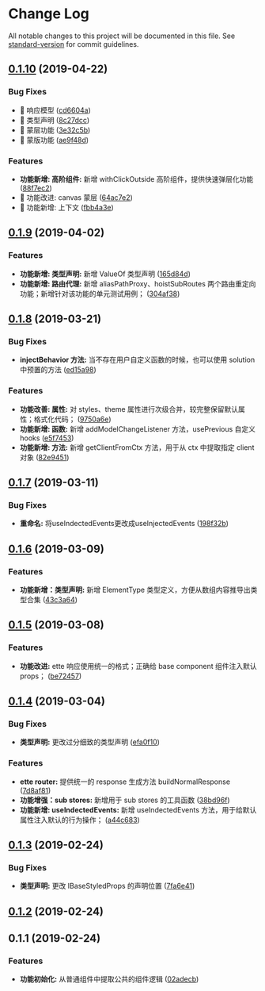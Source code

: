 # Change Log

All notable changes to this project will be documented in this file. See [standard-version](https://github.com/conventional-changelog/standard-version) for commit guidelines.

## [0.1.10](https://github.com/alibaba-paimai-frontend/ide-lib-base-component/compare/v0.1.9...v0.1.10) (2019-04-22)


### Bug Fixes

* 🐛 响应模型 ([cd6604a](https://github.com/alibaba-paimai-frontend/ide-lib-base-component/commit/cd6604a))
* 🐛 类型声明 ([8c27dcc](https://github.com/alibaba-paimai-frontend/ide-lib-base-component/commit/8c27dcc))
* 🐛 蒙层功能 ([3e32c5b](https://github.com/alibaba-paimai-frontend/ide-lib-base-component/commit/3e32c5b))
* 🐛 蒙版功能 ([ae9f48d](https://github.com/alibaba-paimai-frontend/ide-lib-base-component/commit/ae9f48d))


### Features

* **功能新增: 高阶组件:** 新增 withClickOutside 高阶组件，提供快速弹层化功能 ([88f7ec2](https://github.com/alibaba-paimai-frontend/ide-lib-base-component/commit/88f7ec2))
* 🎸 功能改进: canvas 蒙层 ([64ac7e2](https://github.com/alibaba-paimai-frontend/ide-lib-base-component/commit/64ac7e2))
* 🎸 功能新增: 上下文 ([fbb4a3e](https://github.com/alibaba-paimai-frontend/ide-lib-base-component/commit/fbb4a3e))



<a name="0.1.9"></a>
## [0.1.9](https://github.com/alibaba-paimai-frontend/ide-lib-base-component/compare/v0.1.8...v0.1.9) (2019-04-02)


### Features

* **功能新增: 类型声明:** 新增 ValueOf 类型声明 ([165d84d](https://github.com/alibaba-paimai-frontend/ide-lib-base-component/commit/165d84d))
* **功能新增: 路由代理:** 新增 aliasPathProxy、hoistSubRoutes 两个路由重定向功能；新增针对该功能的单元测试用例； ([304af38](https://github.com/alibaba-paimai-frontend/ide-lib-base-component/commit/304af38))



<a name="0.1.8"></a>
## [0.1.8](https://github.com/alibaba-paimai-frontend/ide-lib-base-component/compare/v0.1.7...v0.1.8) (2019-03-21)


### Bug Fixes

* **injectBehavior 方法:** 当不存在用户自定义函数的时候，也可以使用 solution 中预置的方法 ([ed15a98](https://github.com/alibaba-paimai-frontend/ide-lib-base-component/commit/ed15a98))


### Features

* **功能改善: 属性:** 对 styles、theme 属性进行次级合并，较完整保留默认属性；格式化代码； ([9750a6e](https://github.com/alibaba-paimai-frontend/ide-lib-base-component/commit/9750a6e))
* **功能新增: 函数:** 新增 addModelChangeListener 方法，usePrevious 自定义 hooks ([e5f7453](https://github.com/alibaba-paimai-frontend/ide-lib-base-component/commit/e5f7453))
* **功能新增: 方法:** 新增 getClientFromCtx 方法，用于从 ctx 中提取指定 client 对象 ([82e9451](https://github.com/alibaba-paimai-frontend/ide-lib-base-component/commit/82e9451))



<a name="0.1.7"></a>
## [0.1.7](https://github.com/alibaba-paimai-frontend/ide-lib-base-component/compare/v0.1.6...v0.1.7) (2019-03-11)


### Bug Fixes

* **重命名:** 将useIndectedEvents更改成useInjectedEvents ([198f32b](https://github.com/alibaba-paimai-frontend/ide-lib-base-component/commit/198f32b))



<a name="0.1.6"></a>
## [0.1.6](https://github.com/alibaba-paimai-frontend/ide-lib-base-component/compare/v0.1.5...v0.1.6) (2019-03-09)


### Features

* **功能新增：类型声明:** 新增 ElementType 类型定义，方便从数组内容推导出类型合集 ([43c3a64](https://github.com/alibaba-paimai-frontend/ide-lib-base-component/commit/43c3a64))



<a name="0.1.5"></a>
## [0.1.5](https://github.com/alibaba-paimai-frontend/ide-lib-base-component/compare/v0.1.4...v0.1.5) (2019-03-08)


### Features

* **功能改进:** ette 响应使用统一的格式；正确给 base component 组件注入默认 props； ([be72457](https://github.com/alibaba-paimai-frontend/ide-lib-base-component/commit/be72457))



<a name="0.1.4"></a>
## [0.1.4](https://github.com/alibaba-paimai-frontend/ide-lib-base-component/compare/v0.1.3...v0.1.4) (2019-03-04)


### Bug Fixes

* **类型声明:** 更改过分细致的类型声明 ([efa0f10](https://github.com/alibaba-paimai-frontend/ide-lib-base-component/commit/efa0f10))


### Features

* **ette router:** 提供统一的 response 生成方法 buildNormalResponse ([7d8af81](https://github.com/alibaba-paimai-frontend/ide-lib-base-component/commit/7d8af81))
* **功能增强：sub stores:** 新增用于 sub stores 的工具函数 ([38bd96f](https://github.com/alibaba-paimai-frontend/ide-lib-base-component/commit/38bd96f))
* **功能新增: useIndectedEvents:** 新增 useIndectedEvents 方法，用于给默认属性注入默认的行为操作； ([a44c683](https://github.com/alibaba-paimai-frontend/ide-lib-base-component/commit/a44c683))



<a name="0.1.3"></a>
## [0.1.3](https://github.com/alibaba-paimai-frontend/ide-lib-base-component/compare/v0.1.2...v0.1.3) (2019-02-24)


### Bug Fixes

* **类型声明:** 更改 IBaseStyledProps 的声明位置 ([7fa6e41](https://github.com/alibaba-paimai-frontend/ide-lib-base-component/commit/7fa6e41))



<a name="0.1.2"></a>
## [0.1.2](https://github.com/alibaba-paimai-frontend/ide-lib-base-component/compare/v0.1.1...v0.1.2) (2019-02-24)



<a name="0.1.1"></a>
## 0.1.1 (2019-02-24)


### Features

* **功能初始化:** 从普通组件中提取公共的组件逻辑 ([02adecb](https://github.com/alibaba-paimai-frontend/ide-lib-base-component/commit/02adecb))
